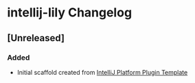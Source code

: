 <!-- Keep a Changelog guide -> https://keepachangelog.com -->

# intellij-lily Changelog

## [Unreleased]
### Added
- Initial scaffold created from [IntelliJ Platform Plugin Template](https://github.com/JetBrains/intellij-platform-plugin-template)
